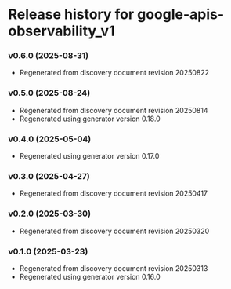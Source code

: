 # Release history for google-apis-observability_v1

### v0.6.0 (2025-08-31)

* Regenerated from discovery document revision 20250822

### v0.5.0 (2025-08-24)

* Regenerated from discovery document revision 20250814
* Regenerated using generator version 0.18.0

### v0.4.0 (2025-05-04)

* Regenerated using generator version 0.17.0

### v0.3.0 (2025-04-27)

* Regenerated from discovery document revision 20250417

### v0.2.0 (2025-03-30)

* Regenerated from discovery document revision 20250320

### v0.1.0 (2025-03-23)

* Regenerated from discovery document revision 20250313
* Regenerated using generator version 0.16.0

